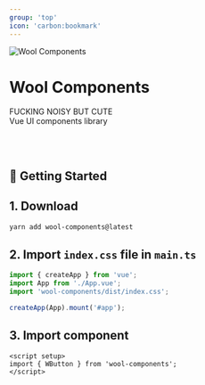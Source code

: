 ```yaml
---
group: 'top'
icon: 'carbon:bookmark'
---
```


<img src="https://raw.githubusercontent.com/woolimi/wool-components/master/assets/sheep.svg" alt="Wool Components" class="mx-auto w-[300px] h-[300px]" />

<h1 class="text-center text-5xl">Wool Components</h1>
<p class="text-2xl text-center">
	<span class="font-extrabold">FUCKING NOISY BUT CUTE<span><br/> Vue UI components library
</p>

<br/>
<br/>

<h2 class="text-4xl">🐑 Getting Started</h2>

## 1. Download

```bash
yarn add wool-components@latest
```

## 2. Import `index.css` file in `main.ts`

```js
import { createApp } from 'vue';
import App from './App.vue';
import 'wool-components/dist/index.css';

createApp(App).mount('#app');
```

## 3. Import component

```vue
<script setup>
import { WButton } from 'wool-components';
</script>
```
